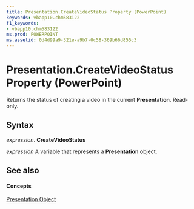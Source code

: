 ```yaml
---
title: Presentation.CreateVideoStatus Property (PowerPoint)
keywords: vbapp10.chm583122
f1_keywords:
- vbapp10.chm583122
ms.prod: POWERPOINT
ms.assetid: 0d4d99a9-321e-a9b7-0c58-369b66d855c3
---
```



# Presentation.CreateVideoStatus Property (PowerPoint)

Returns the status of creating a video in the current  **Presentation**. Read-only.


## Syntax

 _expression_. **CreateVideoStatus**

 _expression_ A variable that represents a **Presentation** object.


## See also


#### Concepts


[Presentation Object](presentation-object-powerpoint.md)

